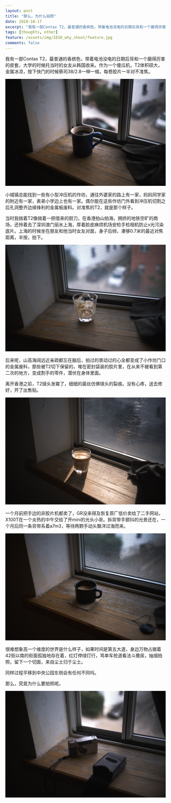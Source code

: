 ```yaml
---
layout: post
title: "那么，为什么拍照"
date: 2018-10-17
excerpt: "我有一部Contax T2，最普通的香槟色，带着电池没电的日期后背和一个磨得厉害的皮套，大学的时候托当时的女友从韩国收来。"
tags: [thoughts, other]
feature: /assets/img/1810_why_shoot/feature.jpg
comments: false
---
```


我有一部Contax T2，最普通的香槟色，带着电池没电的日期后背和一个磨得厉害的皮套，大学的时候托当时的女友从韩国收来。作为一个傻瓜机，T2体积硕大，金属冰凉，按下快门的时候蔡司38/2.8一伸一缩，每卷胶片一半对不准焦。

![](/assets/img/1810_why_shoot/1.jpg)

小城镇总能找到一些有小型冲压机的作坊，通往外婆家的路上有一家，妈妈同学家的附近有一家，表弟小学边上也有一家。偶尔能在这些作坊门外看到冲压机切割之后孔洞整齐边缘锋利的金属板废料。对准焦的T2，就是那个样子。

当时我揣着T2像揣着一把借来的厨刀，在香港拍山拍海，拥挤的地铁空旷的商场，还拎着去了深圳澳门丽水上海，厚着脸皮麻烦机场安检手检相机防止x光污染底片。上海的时候坐在朋友和他当时女友对面，身子后倾，凑够0.7米的最近对焦距离，半按，拍下。

![](/assets/img/1810_why_shoot/2.jpg)

后来呢，山高海阔远近亲疏都忘在脑后，拍过的景动过的心全都变成了小作坊门口的金属废料，那些被T2切下保留的，堆在密封袋装的胶片里，在从来不被看到第二次的地方，变成割手的零件，潜伏在身体里面。

离开香港之前，T2镜头发霉了，细细的菌丝仿佛镜头的裂痕。没有心疼，送去修好，开了出售贴。

![](/assets/img/1810_why_shoot/4.jpg)

一个月前把手边的非胶片机都卖了，GR没来得及恢复原厂低价卖给了二手网站，X100T在一个炎热的中午交给了开mini的光头小哥。拆背带手颤抖的光景还在，一个月后同一条背带系着a7m3，等待两颗手动头飘洋过海而来。

![](/assets/img/1810_why_shoot/7.jpg)

很难想象高一个维度的世界是什么样子，如果时间是第五大道，身边万物占据着42街以南的街面孤独地存在着，红灯停绿灯行，骂单车抢道看法斗撒尿，抽烟拍照，留下一个切面，来自尘土归于尘土。

同样过程平移到中央公园东侧会有任何不同吗。

那么，究竟为什么要拍照呢。

![](/assets/img/1810_why_shoot/5.jpg)